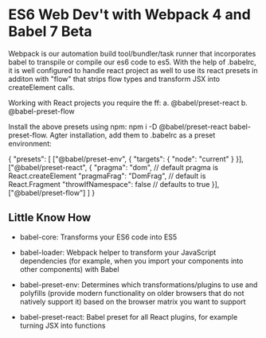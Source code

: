 # ES6 Web Dev't with Webpack 4 and Babel 7 Beta

Webpack is our automation build tool/bundler/task runner that incorporates babel to transpile or compile our es6 code to es5. With the help of .babelrc, it is well configured to handle react project as well to use its react presets in additon with "flow" that strips flow types and transform JSX into createElement calls.

Working with React projects you require the ff:
a. @babel/preset-react
b. @babel-preset-flow

Install the above presets using npm: npm i -D @babel/preset-react babel-preset-flow. Agter installation, add them to .babelrc as a preset environment:

{
    "presets": [
        ["@babel/preset-env", {
            "targets": {
                "node": "current"
            }
        }],
        ["@babel/preset-react", {
            "pragma": "dom", // default pragma is React.createElement
            "pragmaFrag": "DomFrag", // default is React.Fragment
            "throwIfNamespace": false // defaults to true
        }],
        ["@babel/preset-flow"]
    ]
}

## Little Know How

* babel-core: Transforms your ES6 code into ES5

* babel-loader: Webpack helper to transform your JavaScript dependencies (for example, when you import your 
  components into other components) with Babel

* babel-preset-env: Determines which transformations/plugins to use and polyfills (provide modern functionality on   older browsers that do not natively support it) based on the browser matrix you want to support

* babel-preset-react: Babel preset for all React plugins, for example turning JSX into functions
